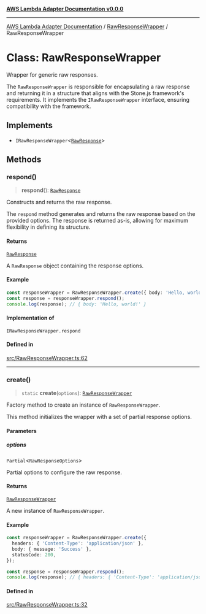 [**AWS Lambda Adapter Documentation v0.0.0**](../../README.md)

***

[AWS Lambda Adapter Documentation](../../modules.md) / [RawResponseWrapper](../README.md) / RawResponseWrapper

# Class: RawResponseWrapper

Wrapper for generic raw responses.

The `RawResponseWrapper` is responsible for encapsulating a raw response
and returning it in a structure that aligns with the Stone.js framework's requirements.
It implements the `IRawResponseWrapper` interface, ensuring compatibility with the framework.

## Implements

- `IRawResponseWrapper`\<[`RawResponse`](../../declarations/type-aliases/RawResponse.md)\>

## Methods

### respond()

> **respond**(): [`RawResponse`](../../declarations/type-aliases/RawResponse.md)

Constructs and returns the raw response.

The `respond` method generates and returns the raw response based on
the provided options. The response is returned as-is, allowing for
maximum flexibility in defining its structure.

#### Returns

[`RawResponse`](../../declarations/type-aliases/RawResponse.md)

A `RawResponse` object containing the response options.

#### Example

```typescript
const responseWrapper = RawResponseWrapper.create({ body: 'Hello, world!' });
const response = responseWrapper.respond();
console.log(response); // { body: 'Hello, world!' }
```

#### Implementation of

`IRawResponseWrapper.respond`

#### Defined in

[src/RawResponseWrapper.ts:62](https://github.com/stonemjs/aws-middleware/blob/f8f28d71d5c0361fb5acf8a9a666be52d9e731c3/src/RawResponseWrapper.ts#L62)

***

### create()

> `static` **create**(`options`): [`RawResponseWrapper`](RawResponseWrapper.md)

Factory method to create an instance of `RawResponseWrapper`.

This method initializes the wrapper with a set of partial response options.

#### Parameters

##### options

`Partial`\<`RawResponseOptions`\>

Partial options to configure the raw response.

#### Returns

[`RawResponseWrapper`](RawResponseWrapper.md)

A new instance of `RawResponseWrapper`.

#### Example

```typescript
const responseWrapper = RawResponseWrapper.create({
  headers: { 'Content-Type': 'application/json' },
  body: { message: 'Success' },
  statusCode: 200,
});

const response = responseWrapper.respond();
console.log(response); // { headers: { 'Content-Type': 'application/json' }, body: { message: 'Success' }, statusCode: 200 }
```

#### Defined in

[src/RawResponseWrapper.ts:32](https://github.com/stonemjs/aws-middleware/blob/f8f28d71d5c0361fb5acf8a9a666be52d9e731c3/src/RawResponseWrapper.ts#L32)
